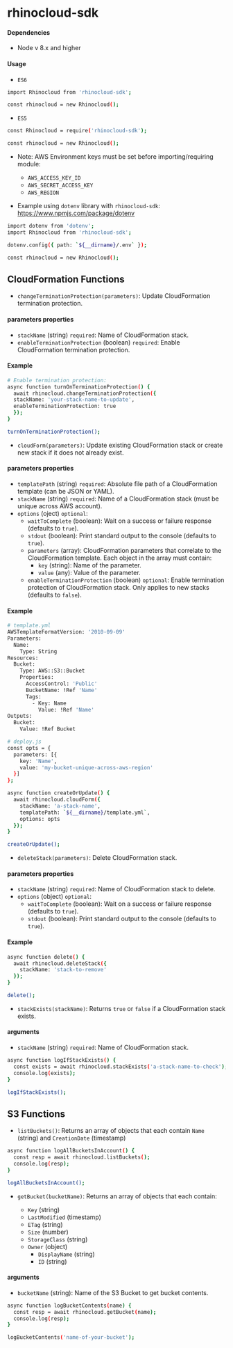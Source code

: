 # rhinocloud-sdk
#### Dependencies
* Node v 8.x and higher

#### Usage
* `ES6`
```bash
import Rhinocloud from 'rhinocloud-sdk';

const rhinocloud = new Rhinocloud();
```

* `ES5`
```bash
const Rhinocloud = require('rhinocloud-sdk');

const rhinocloud = new Rhinocloud();
```

* Note: AWS Environment keys must be set before importing/requiring module:
  * `AWS_ACCESS_KEY_ID`
  * `AWS_SECRET_ACCESS_KEY`
  * `AWS_REGION`

* Example using `dotenv` library with `rhinocloud-sdk`: https://www.npmjs.com/package/dotenv
```bash
import dotenv from 'dotenv';
import Rhinocloud from 'rhinocloud-sdk';

dotenv.config({ path: `${__dirname}/.env` });

const rhinocloud = new Rhinocloud();
```

## CloudFormation Functions
* `changeTerminationProtection(parameters)`: <Promise> Update CloudFormation termination protection.
#### parameters properties
  * `stackName` (string) `required`: Name of CloudFormation stack.
  * `enableTerminationProtection` (boolean) `required`: Enable CloudFormation termination protection.
#### Example
```bash
# Enable termination protection:
async function turnOnTerminationProtection() {
  await rhinocloud.changeTerminationProtection({
  stackName: 'your-stack-name-to-update',
  enableTerminationProtection: true
  });
}

turnOnTerminationProtection();
```

* `cloudForm(parameters)`: <Promise> Update existing CloudFormation stack or create new stack if it does not already exist.
#### parameters properties
  * `templatePath` (string) `required`: Absolute file path of a CloudFormation template (can be JSON or YAML).
  * `stackName` (string) `required`: Name of a CloudFormation stack (must be unique across AWS account).
  * `options` (oject) `optional`:
    * `waitToComplete` (boolean):  Wait on a success or failure response (defaults to `true`).
    * `stdout` (boolean): Print standard output to the console (defaults to `true`).
    * `parameters` (array): CloudFormation parameters that correlate to the CloudFormation template. Each object in the array must contain:
      * `key` (string): Name of the parameter.
      * `value` (any): Value of the parameter.
    * `enableTerminationProtection` (boolean) `optional`: Enable termination protection of CloudFormation stack. Only applies to new stacks (defaults to `false`).
#### Example
```bash
# template.yml
AWSTemplateFormatVersion: '2010-09-09'
Parameters:
  Name:
    Type: String
Resources:
  Bucket:
    Type: AWS::S3::Bucket
    Properties: 
      AccessControl: 'Public'
      BucketName: !Ref 'Name'
      Tags:
        - Key: Name
          Value: !Ref 'Name'
Outputs:
  Bucket:
    Value: !Ref Bucket
```

```bash
# deploy.js
const opts = {
  parameters: [{
    key: 'Name',
    value: 'my-bucket-unique-across-aws-region'
  }]
};

async function createOrUpdate() {
  await rhinocloud.cloudForm({
    stackName: 'a-stack-name',
    templatePath: `${__dirname}/template.yml`,
    options: opts
  });
}

createOrUpdate();
```

* `deleteStack(parameters)`: <Promise> Delete CloudFormation stack.
#### parameters properties
  * `stackName` (string) `required`: Name of CloudFormation stack to delete.
  * `options` (object) `optional`:
    * `waitToComplete` (boolean):  Wait on a success or failure response (defaults to `true`).
    * `stdout` (boolean): Print standard output to the console (defaults to `true`).
#### Example
```bash
async function delete() {
  await rhinocloud.deleteStack({
    stackName: 'stack-to-remove'
  });
}

delete();
```

* `stackExists(stackName)`: <Promise> Returns `true` or `false` if a CloudFormation stack exists.
#### arguments
  * `stackName` (string) `required`: Name of CloudFormation stack.
```bash
async function logIfStackExists() {
  const exists = await rhinocloud.stackExists('a-stack-name-to-check');
  console.log(exists);
}

logIfStackExists();
```

## S3 Functions
* `listBuckets()`: <Promise> Returns an array of objects that each contain `Name` (string) and `CreationDate` (timestamp)
```bash
async function logAllBucketsInAccount() {
  const resp = await rhinocloud.listBuckets();
  console.log(resp);
}

logAllBucketsInAccount();
```

* `getBucket(bucketName)`: <Promise> Returns an array of objects that each contain:
  * `Key` (string)
  * `LastModified` (timestamp)
  * `ETag` (string)
  * `Size` (number)
  * `StorageClass` (string)
  * `Owner` (object)
    * `DisplayName` (string)
    * `ID` (string)
#### arguments
  * `bucketName` (string): Name of the S3 Bucket to get bucket contents.
```bash
async function logBucketContents(name) {
  const resp = await rhinocloud.getBucket(name);
  console.log(resp);
}

logBucketContents('name-of-your-bucket');
```
